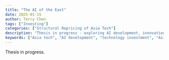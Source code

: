 ```yaml
---
title: "The AI of the East"
date: 2025-01-15
author: Terry Chen
tags: ["Investing"]
categories: ["Structural Repricing of Asia Tech"]
description: "Thesis in progress - exploring AI development, innovation patterns, and investment opportunities in Asian technology markets."
keywords: ["Asia tech", "AI development", "technology investment", "Asian markets", "innovation", "structural repricing"]
---
```


Thesis in progress.